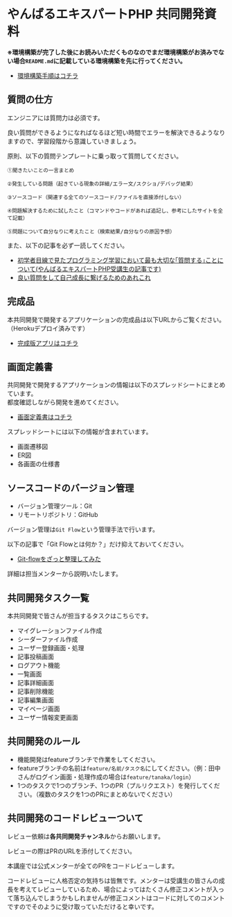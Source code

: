 # やんばるエキスパートPHP 共同開発資料

**※環境構築が完了した後にお読みいただくものなのでまだ環境構築がお済みでない場合`README.md`に記載している環境構築を先に行ってください。**

- [環境構築手順はコチラ](https://github.com/shimotaroo/Yanbaru-Qiita-App)

## 質問の仕方

エンジニアには質問力は必須です。

良い質問ができるようになればなるほど短い時間でエラーを解決できるようなりますので、学習段階から意識していきましょう。

原則、以下の質問テンプレートに乗っ取って質問してください。

```
①聞きたいことの一言まとめ

②発生している問題（起きている現象の詳細/エラー文/スクショ/デバッグ結果）

③ソースコード（関連する全てのソースコード/ファイルを直接添付しない）

④問題解決するために試したこと（コマンドやコードがあれば追記し、参考にしたサイトを全て記載）

⑤問題について自分なりに考えたこと（検索結果/自分なりの原因予想）
```

また、以下の記事を必ず一読してください。

- [初学者目線で見たプログラミング学習において最も大切な｢質問する｣ことについて(やんばるエキスパートPHP受講生の記事です)](https://qiita.com/tera_at/items/cb9f63b04f759ca10e54)
- [良い質問をして自己成長に繋げるためのあれこれ](https://qiita.com/morry_48/items/86ce93c34e5789f38be3)


## 完成品

本共同開発で開発するアプリケーションの完成品は以下URLからご覧ください。（Herokuデプロイ済みです）

- [完成版アプリはコチラ](https://yanbaru-qiita.herokuapp.com/)

## 画面定義書

共同開発で開発するアプリケーションの情報は以下のスプレッドシートにまとめています。<br>
都度確認しながら開発を進めてください。

- [画面定義書はコチラ](https://docs.google.com/spreadsheets/d/1JgDfCq58ptT_GHOkA-uV2AVS2icB38zlHcqJYc8K4A0/edit?usp=sharing)

スプレッドシートには以下の情報が含まれています。

- 画面遷移図
- ER図
- 各画面の仕様書

## ソースコードのバージョン管理

- バージョン管理ツール：Git
- リモートリポジトリ：GitHub

バージョン管理は`Git Flow`という管理手法で行います。

以下の記事で「Git Flowとは何か？」だけ抑えておいてください。

- [Git-flowをざっと整理してみた](https://dev.classmethod.jp/articles/introduce-git-flow/)

詳細は担当メンターから説明いたします。

## 共同開発タスク一覧

本共同開発で皆さんが担当するタスクはこちらです。

- マイグレーションファイル作成
- シーダーファイル作成
- ユーザー登録画面・処理
- 記事投稿画面
- ログアウト機能
- 一覧画面
- 記事詳細画面
- 記事削除機能
- 記事編集画面
- マイページ画面
- ユーザー情報変更画面

## 共同開発のルール

- 機能開発はfeatureブランチで作業をしてください。
- featureブランチの名前は`feature/名前/タスク名`にしてください。（例：田中さんがログイン画面・処理作成の場合は`feature/tanaka/login`）
- 1つのタスクで1つのブランチ、1つのPR（プルリクエスト）を発行してください。（複数のタスクを1つのPRにまとめないでください）
## 共同開発のコードレビューついて

レビュー依頼は**各共同開発チャンネル**からお願いします。

レビューの際はPRのURLを添付してください。

本講座では公式メンターが全てのPRをコードレビューします。

コードレビューに人格否定の気持ちは皆無です。メンターは受講生の皆さんの成長を考えてレビューしているため、場合によってはたくさん修正コメントが入って落ち込んでしまうかもしれませんが修正コメントはコードに対してのコメントですのでそのように受け取っていただけると幸いです。
